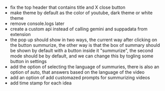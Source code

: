 - fix the top header that contains title and X close button
- make theme by default as the color of youtube, dark theme or white theme
- remove console.logs later
- create a custom api instead of calling gemini and suppadata from extension
- the pop up should show in two ways, the current way after clicking on the button summurize, the other way is that the box of summary should be shown by default with a button inside it "summurize", the second mode should be by default, and we can change this by togling some button in settings
- add the option of selecting the language of summuries, there is also an option of auto, that answers based on the language of the video
- add an option of add customazed prompts for summurizing videos
- add time stamp for each idea